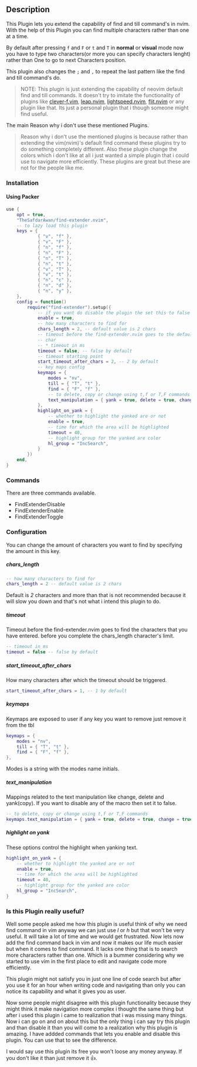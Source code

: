 ## Description

This Plugin lets you extend the capability of find and till command's in nvim. With the help
of this Plugin you can find multiple characters rather than one at a time.

By default after pressing `f` and `F` or `t` and `T` in **normal** or **visual** mode now
you have to type two characters(or more you can specify characters lenght) rather than One
to go to next Characters position.

This plugin also changes the `;` and `,` to repeat the last pattern like the find and till command's do.

> NOTE: This plugin is just extending the capability of neovim default find and
> till commands. It doesn't try to imitate the functionality of plugins like
> [clever-f.vim](https://github.com/rhysd/clever-f.vim), [leap.nvim](https://github.com/ggandor/leap.nvim),
> [lightspeed.nvim](https://github.com/ggandor/lightspeed.nvim), [flit.nvim](https://github.com/ggandor/flit.nvim/)
> or any plugin like that. Its just a personal plugin that i though someone might find useful.

The main Reason why i don't use these mentioned Plugins.

> Reason why i don't use the mentioned plugins is because rather than extending
> the vim(nvim)'s default find command these plugins try to do something
> completely different. Also these plugin change the colors which i don't like at
> all i just wanted a simple plugin that i could use to navigate more efficiently.
> These plugins are great but these are not for the people like me.

### Installation

#### Using Packer

```lua
use {
    opt = true,
    "TheSafdarAwan/find-extender.nvim",
    -- to lazy load this plugin
    keys = {
			{ "v", "f" },
			{ "v", "F" },
			{ "n", "f" },
			{ "n", "F" },
			{ "n", "T" },
			{ "n", "t" },
			{ "v", "T" },
			{ "v", "t" },
			{ "n", "c" },
			{ "n", "d" },
			{ "n", "y" },
    },
    config = function()
        require("find-extender").setup({
            -- if you want do disable the plugin the set this to false
            enable = true,
            -- how many characters to find for
            chars_length = 2, -- default value is 2 chars
            -- timeout before the find-extender.nvim goes to the default behavior to find 1
            -- char
            -- * timeout in ms
            timeout = false, -- false by default
            -- timeout starting point
            start_timeout_after_chars = 2, -- 2 by default
            -- key maps config
            keymaps = {
                modes = "nv",
                till = { "T", "t" },
                find = { "F", "f" },
                -- to delete, copy or change using t,f or T,F commands
                text_manipulation = { yank = true, delete = true, change = true },
            },
            highlight_on_yank = {
                -- whether to highlight the yanked are or not
                enable = true,
                -- time for which the area will be highlighted
                timeout = 40,
                -- highlight group for the yanked are color
                hl_group = "IncSearch",
            }
        })
    end,
}
```

### Commands

There are three commands available.

- FindExtenderDisable
- FindExtenderEnable
- FindExtenderToggle

### Configuration

You can change the amount of characters you want to find by specifying the amount in
this key.

##### chars_length

```lua
-- how many characters to find for
chars_length = 2 -- default value is 2 chars
```

Default is _2_ characters and more than that is not recommended because it will slow you down
and that's not what i intend this plugin to do.

##### timeout

Timeout before the find-extender.nvim goes to find the characters that you have entered.
before you complete the chars_length character's limit.

```lua
-- timeout in ms
timeout = false -- false by default
```

##### start_timeout_after_chars

How many characters after which the timeout should be triggered.

```lua
start_timeout_after_chars = 1, -- 1 by default
```

##### keymaps

Keymaps are exposed to user if any key you want to remove just remove it from the
tbl

```lua
keymaps = {
    modes = "nv",
    till = { "T", "t" },
    find = { "F", "f" },
},
```

Modes is a string with the modes name initials.

##### text_manipulation

Mappings related to the text manipulation like change, delete and yank(copy).
If you want to disable any of the macro then set it to false.

```lua
-- to delete, copy or change using t,f or T,F commands
keymaps.text_manipulation = { yank = true, delete = true, change = true },
```

##### highlight on yank

These options control the highlight when yanking text.

```lua
highlight_on_yank = {
    -- whether to highlight the yanked are or not
    enable = true,
    -- time for which the area will be highlighted
    timeout = 40,
    -- highlight group for the yanked are color
    hl_group = "IncSearch",
}
```

### Is this Plugin really useful?

Well some people asked me how this plugin is useful think of why we need find
command in vim anyway we can just use _l_ or _h_ but that won't be very useful.
It will take a lot of time and we would get frustrated. Now lets now add the find
command back in vim and now it makes our life much easier but when it comes to
find command. It lacks one thing that is to search more characters rather than one.
Which is a bummer considering why we started to use vim in the first place to
edit and navigate code more efficiently.

This plugin might not satisfy you in just one line of code search but after you
use it for an hour when writing code and navigating than only you can notice its
capability and what it gives you as user.

Now some people might disagree with this plugin functionality because they might
think it make navigation more complex i thought the same thing but after i used
this plugin i came to realization that i was missing many things. Now i can go on
and on about this but the only thing i can say try this plugin and than disable
it than you will come to a realization why this plugin is amazing. I have addded
commands that lets you enable and disable this plugin. You can use that to see
the difference.

I would say use this plugin its free you won't loose any money anyway. If you
don't like it than just remove it 👍.
